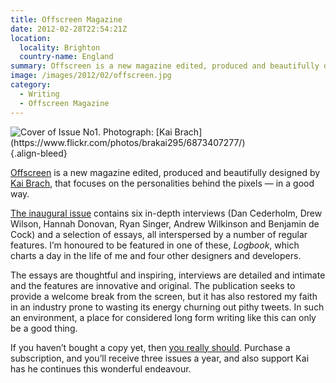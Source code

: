 ```yaml
---
title: Offscreen Magazine
date: 2012-02-28T22:54:21Z
location:
  locality: Brighton
  country-name: England
summary: Offscreen is a new magazine edited, produced and beautifully designed by Kai Brach, focusing on the personalities behind the pixels — in a good way.
image: /images/2012/02/offscreen.jpg
category:
  - Writing
  - Offscreen Magazine
---
```

![](/images/2012/02/offscreen.jpg 'Cover of Issue No1. Photograph: [Kai Brach](https://www.flickr.com/photos/brakai295/6873407277/)')
{.align-bleed}

[Offscreen][1] is a new magazine edited, produced and beautifully designed by [Kai Brach][2], that focuses on the personalities behind the pixels — in a good way.

[The inaugural issue][3] contains six in-depth interviews (Dan Cederholm, Drew Wilson, Hannah Donovan, Ryan Singer, Andrew Wilkinson and Benjamin de Cock) and a selection of essays, all interspersed by a number of regular features. I’m honoured to be featured in one of these, <cite>Logbook</cite>, which charts a day in the life of me and four other designers and developers.

The essays are thoughtful and inspiring, interviews are detailed and intimate and the features are innovative and original. The publication seeks to provide a welcome break from the screen, but it has also restored my faith in an industry prone to wasting its energy churning out pithy tweets. In such an environment, a place for considered long form writing like this can only be a good thing.

If you haven’t bought a copy yet, then [you really should][1]. Purchase a subscription, and you’ll receive three issues a year, and also support Kai has he continues this wonderful endeavour.

[1]: http://www.offscreenmag.com/
[2]: http://brizk.com/
[3]: http://www.offscreenmag.com/issue1/
